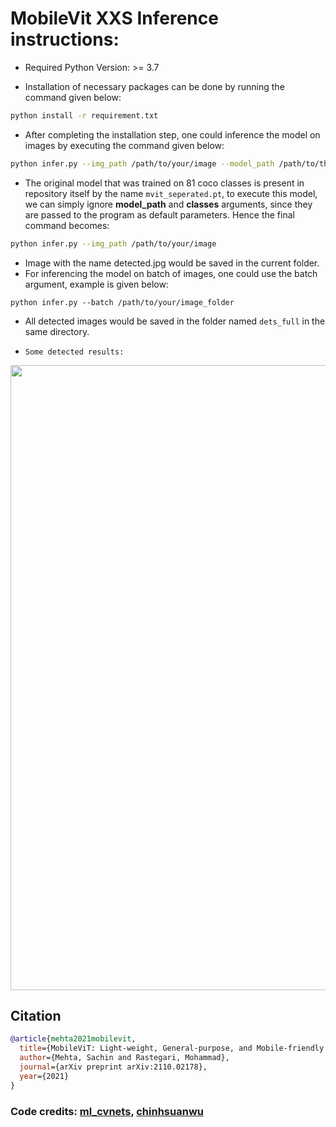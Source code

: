 # MobileVit XXS Inference instructions:

* Required Python Version: >= 3.7

* Installation of necessary packages can be done by running the command given below:

```bash
python install -r requirement.txt
```

* After completing the installation step, one could inference the model on images by executing the command given below:

```bash
python infer.py --img_path /path/to/your/image --model_path /path/to/the/model --classes number of classes
```

* The original model that was trained on 81 coco classes is present in repository itself by the name ```mvit_seperated.pt```, to execute this model, we can simply ignore **model_path** and **classes** arguments, since they are passed to the program as default parameters. Hence the final command becomes:

```bash
python infer.py --img_path /path/to/your/image 
```
* Image with the name detected.jpg would be saved in the current folder.
* For inferencing the model on batch of images, one could use the batch argument, example is given below:

```
python infer.py --batch /path/to/your/image_folder
```
* All detected images would be saved in the folder named ```dets_full``` in the same directory.

* ```Some detected results:```
<p align="center">
  <img src="dets.png" width = 1000>
</p>

## Citation

```bibtex
@article{mehta2021mobilevit,
  title={MobileViT: Light-weight, General-purpose, and Mobile-friendly Vision Transformer},
  author={Mehta, Sachin and Rastegari, Mohammad},
  journal={arXiv preprint arXiv:2110.02178},
  year={2021}
}
```

### Code credits: [ml_cvnets](https://github.com/apple/ml-cvnets/tree/cvnets-v0.1), [chinhsuanwu](https://github.com/chinhsuanwu/mobilevit-pytorch)
